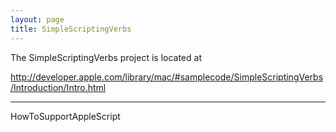 ```yaml
---
layout: page
title: SimpleScriptingVerbs
---
```



The SimpleScriptingVerbs project is located at

http://developer.apple.com/library/mac/#samplecode/SimpleScriptingVerbs/Introduction/Intro.html


-----

HowToSupportAppleScript

